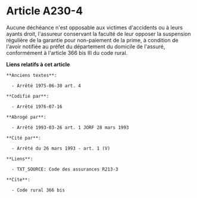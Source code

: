 # Article A230-4

Aucune déchéance n'est opposable aux victimes d'accidents ou à leurs ayants droit, l'assureur conservant la faculté de leur
opposer la suspension régulière de la garantie pour non-paiement de la prime, à condition de l'avoir notifiée au préfet du
département du domicile de l'assuré, conformément à l'article 366 bis III du code rural.

**Liens relatifs à cet article**

	**Anciens textes**:

	  - Arrêté 1975-06-30 art. 4

	**Codifié par**:

	  - Arrêté 1976-07-16

	**Abrogé par**:

	  - Arrêté 1993-03-26 art. 1 JORF 28 mars 1993

	**Cité par**:

	  - Arrêté du 26 mars 1993 - art. 1 (V)

	**Liens**:

	  - TXT_SOURCE: Code des assurances R213-3

	**Cite**:

	  - Code rural 366 bis
